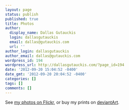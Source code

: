 ```yaml
---
layout: page
status: publish
published: true
title: Photos
author:
  display_name: Dallas Gutauckis
  login: dallasgutauckis
  email: dallas@gutauckis.com
  url: ''
author_login: dallasgutauckis
author_email: dallas@gutauckis.com
wordpress_id: 194
wordpress_url: http://dallasgutauckis.com/?page_id=194
date: '2012-09-20 15:04:52 -0400'
date_gmt: '2012-09-20 20:04:52 -0400'
categories: []
tags: []
comments: []
---
```

See [my photos on Flickr](http://flickr.com/photos/dallasgutauckis), or buy my prints on [deviantArt](http://dallasgutauckis.deviantart.com/prints/).
